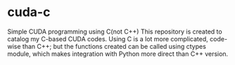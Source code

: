 # cuda-c
Simple CUDA programming using C(not C++)
This repository is created to catalog my C-based CUDA codes. Using C is a lot more complicated, 
code-wise than C++; but the functions created can be called using ctypes module, which makes 
integration with Python more direct than C++ version.
